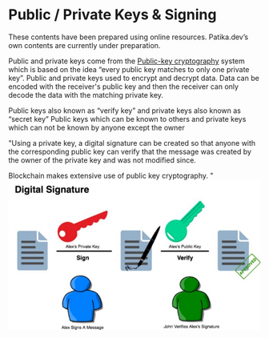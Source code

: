 # Public / Private Keys & Signing

These contents have been prepared using online resources. Patika.dev’s own contents are currently under preparation.

Public and private keys come from the [Public-key cryptography](https://en.wikipedia.org/wiki/Public-key_cryptography) system which is based on the idea “every public key matches to only one private key”. Public and private keys used to encrypt and decrypt data. Data can be encoded with the receiver's public key and then the receiver can only decode the data with the matching private key.

Public keys also known as “verify key” and private keys also known as “secret key”
Public keys which can be known to others and private keys which can not be known by anyone except the owner

"Using a private key, a digital signature can be created so that anyone with the corresponding public key can verify that the message was created by the owner of the private key and was not modified since.

Blockchain makes extensive use of public key cryptography.
"
![images](https://raw.githubusercontent.com/Kodluyoruz/taskforce/main/Web3/publicPrivateKeysSigning/figures/Blockchain.jpeg)













